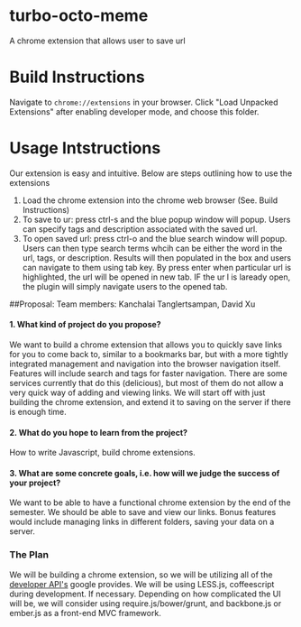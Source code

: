 turbo-octo-meme
===============

A chrome extension that allows user to save url


Build Instructions
===============
Navigate to `chrome://extensions` in your browser. Click "Load Unpacked Extensions" after enabling developer mode, and choose this folder.

Usage Intstructions
===============
Our extension is easy and intuitive. Below are steps outlining how to use the extensions

  1. Load the chrome extension into the chrome web browser (See. Build Instructions)
  2. To save to ur: press ctrl-s and the blue popup window will popup. Users can specify tags and description associated with the saved url.
  3. To open saved url: press ctrl-o and the blue search window will popup. Users can then type search terms whcih can be either the word in the url, tags, or description. Results will then populated in the box and users can navigate to them using tab key. By press enter when particular url is highlighted, the url will be opened in new tab. IF the ur l is laready open, the plugin will simply navigate users to the opened tab.

##Proposal:
Team members: Kanchalai Tanglertsampan, David Xu

#### 1. What kind of project do you propose?

  We want to build a chrome extension that allows you to quickly save links for you to come back to, similar to a bookmarks bar, but with a more tightly integrated management and navigation into the browser navigation itself. Features will include search and tags for faster navigation. There are some services currently that do this (delicious), but most of them do not allow a very quick way of adding and viewing links. We will start off with just building the chrome extension, and extend it to saving on the server if there is enough time.

#### 2. What do you hope to learn from the project?

  How to write Javascript, build chrome extensions.

#### 3. What are some concrete goals, i.e. how will we judge the success of your project?

  We want to be able to have a functional chrome extension by the end of the semester. We should be able to save and view our links. Bonus features would include managing links in different folders, saving your data on a server.

### The Plan

We will be building a chrome extension, so we will be utilizing all of the [developer API's](https://developer.chrome.com/extensions/index) google provides. We will be using LESS.js, coffeescript during development. If necessary. Depending on how complicated the UI will be, we will consider using require.js/bower/grunt, and backbone.js or ember.js as a front-end MVC framework.
